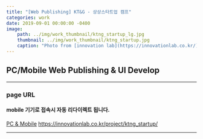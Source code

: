 ```yaml
---
title: "[Web Publishing] KT&G - 상상스타트업 캠프"
categories: work
date: 2019-09-01 00:00:00 -0400
image: 
    path: ../img/work_thumbnail/ktng_startup_lg.jpg
    thumbnail: ../img/work_thumbnail/ktng_startup.jpg
    caption: "Photo from [innovation lab](https://innovationlab.co.kr/)"
---
```

<style>
.entry-feature-image{max-width: 500px;}
</style>

## PC/Mobile Web Publishing & UI Develop

---

### page URL
#### mobile 기기로 접속시 자동 리다이렉트 됩니다.
[PC & Mobile](https://innovationlab.co.kr/project/ktng_startup/)
https://innovationlab.co.kr/project/ktng_startup/

---

